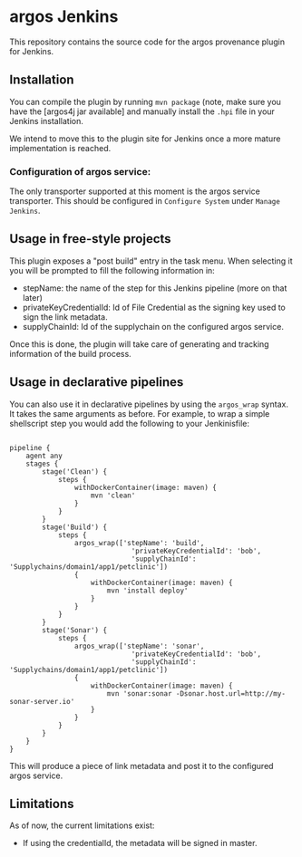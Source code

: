 argos Jenkins
===============

This repository contains the source code for the argos provenance plugin for
Jenkins.

## Installation

You can compile the plugin by running `mvn package` (note, make sure
you have the [argos4j jar available]
and manually install the `.hpi` file in your Jenkins installation.

We intend to move this to the plugin site for Jenkins once a more mature
implementation is reached.

### Configuration of argos service:

The only transporter supported at this moment is the argos service transporter. This should
be configured in `Configure System` under `Manage Jenkins`.


## Usage in free-style projects

This plugin exposes a "post build" entry in the task menu. When selecting it
you will be prompted to fill the following information in:

- stepName: the name of the step for this Jenkins pipeline (more on that later)
- privateKeyCredentialId: Id of File Credential as the signing key used to sign the link metadata.
- supplyChainId: Id of the supplychain on the configured argos service.

Once this is done, the plugin will take care of generating and tracking
information of the build process.

## Usage in declarative pipelines

You can also use it in declarative pipelines by using the `argos_wrap`
syntax. It takes the same arguments as before. For example, to wrap a simple
shellscript step you would add the following to your Jenkinisfile:

```

pipeline {
    agent any
    stages {
        stage('Clean') {
            steps {
                withDockerContainer(image: maven) {
                    mvn 'clean'
                }
            }
        }
        stage('Build') {
            steps {
                argos_wrap(['stepName': 'build',
                              'privateKeyCredentialId': 'bob',
                              'supplyChainId': 'Supplychains/domain1/app1/petclinic'])
                {
                    withDockerContainer(image: maven) {
                        mvn 'install deploy'
                    }
                }
            }
        }
        stage('Sonar') {
            steps {
                argos_wrap(['stepName': 'sonar',
                              'privateKeyCredentialId': 'bob',
                              'supplyChainId': 'Supplychains/domain1/app1/petclinic'])
                {
                    withDockerContainer(image: maven) {
                        mvn 'sonar:sonar -Dsonar.host.url=http://my-sonar-server.io'
                    }
                }
            }
        }
    }
}
```

This will produce a piece of link metadata and post it to the configured argos service.

## Limitations

As of now, the current limitations exist:

- If using the credentialId, the metadata will be signed in master.
